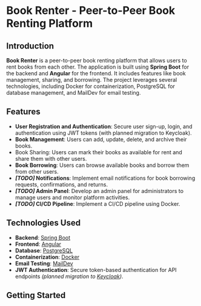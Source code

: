 # Book Renter - Peer-to-Peer Book Renting Platform

## Introduction
**Book Renter** is a peer-to-peer book renting platform that allows users to rent books from each other. The application is built using **Spring Boot** for the backend and **Angular** for the frontend. It includes features like book management, sharing, and borrowing. The project leverages several technologies, including Docker for containerization, PostgreSQL for database management, and MailDev for email testing.

## Features
- **User Registration and Authentication**: Secure user sign-up, login, and authentication using JWT tokens (with planned migration to Keycloak).
- **Book Management**: Users can add, update, delete, and archive their books.
- Book Sharing: Users can mark their books as available for rent and share them with other users.
- **Book Borrowing**: Users can browse available books and borrow them from other users.
- ***[TODO]* Notifications**: Implement email notifications for book borrowing requests, confirmations, and returns.
- ***[TODO]* Admin Panel**: Develop an admin panel for administrators to manage users and monitor platform activities.
- ***[TODO]* CI/CD Pipeline**: Implement a CI/CD pipeline using Docker.

## Technologies Used
- **Backend**: [Spring Boot](https://spring.io/projects/spring-boot)
- **Frontend**: [Angular](https://angular.dev/)
- **Database**: [PostgreSQL](https://www.postgresql.org/)
- **Containerization**: [Docker](https://www.docker.com/)
- **Email Testing**: [MailDev](https://github.com/maildev/maildev)
- **JWT Authentication**: Secure token-based authentication for API endpoints *(planned migration to [Keycloak](https://www.keycloak.org/))*.

## Getting Started